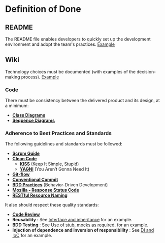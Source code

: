 ﻿# Definition of Done
## README
The README file enables developers to quickly set up the development environment and adopt the team's practices. 
[Example](https://github.com/NGY-TEMPLATE/MASTER-README)

## Wiki
Technology choices must be documented (with examples of the decision-making process).
[Example](https://codeburst.io/choosing-the-right-javascript-framework-for-your-front-end-development-c7097ab85cc7)

### Code
There must be consistency between the delivered product and its design, at a minimum:

- **[Class Diagrams](https://cpnv-es-ngy.gitbook.io/uml-backlog/archive/2023-2024/class-diagram)**
- **[Sequence Diagrams](https://cpnv-es-ngy.gitbook.io/uml-backlog/archive/2023-2024/sequence-diagram)**

### Adherence to Best Practices and Standards
The following guidelines and standards must be followed:

- **[Scrum Guide](https://scrumguides.org/scrum-guide.html)**
- **[Clean Code]()**
  - **[KISS](https://en.wikipedia.org/wiki/KISS_principle)** (Keep It Simple, Stupid)
  - **[YAGNI](https://en.wikipedia.org/wiki/You_aren%27t_gonna_need_it)** (You Aren’t Gonna Need It)
- **[Git-flow](https://www.atlassian.com/git/tutorials/comparing-workflows/gitflow-workflow)**
- **[Conventional Commit](https://www.conventionalcommits.org/en/v1.0.0/)**
- **[BDD Practices](https://www.testrail.com/blog/bdd-automation/#best-practices-for-formulating-bdd-scenarios-6)** (Behavior-Driven Development)
- **[Mozilla - Response Status Code](https://developer.mozilla.org/en-US/docs/Web/HTTP/Status)**
- **[RESTful Resource Naming](https://restfulapi.net/resource-naming/)**

It also should respect these quality standards:
- **[Code Review](https://www.atlassian.com/agile/software-development/code-reviews)**
- **Reusability** : See [Interface and inheritance](https://cpnv-es-ngy.gitbook.io/uml-backlog/archive/2023-2024/class-diagram) for an example.
- **BDD Testing** : See [Use of stub, mocks as required.](https://cpnv-es-ngy.gitbook.io/bi1-backlog/sandbox/semaines-4-6/theorie-et-concepts/bdd-gerer-les-dependences/mocksarentstubs) for an example.
- **Injection of dependence and inversion of responsibility** : See [DI and IoC](https://cpnv-es-ngy.gitbook.io/bi1-backlog/sandbox/semaines-4-6/theorie-et-concepts/bdd-gerer-les-dependences/di-and-ioc) for an example.